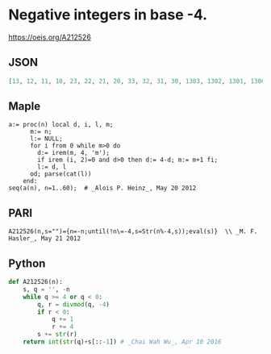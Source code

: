 # Negative integers in base \-4\.
https://oeis.org/A212526
## JSON
```JSON
[13, 12, 11, 10, 23, 22, 21, 20, 33, 32, 31, 30, 1303, 1302, 1301, 1300, 1313, 1312, 1311, 1310, 1323, 1322, 1321, 1320, 1333, 1332, 1331, 1330, 1203, 1202, 1201, 1200, 1213, 1212, 1211, 1210, 1223, 1222, 1221, 1220]
```
## Maple
```Maple
a:= proc(n) local d, i, l, m;
      m:= n;
      l:= NULL;
      for i from 0 while m>0 do
        d:= irem(m, 4, 'm');
        if irem (i, 2)=0 and d>0 then d:= 4-d; m:= m+1 fi;
        l:= d, l
      od; parse(cat(l))
    end:
seq(a(n), n=1..60);  # _Alois P. Heinz_, May 20 2012
```
## PARI
```PARI
A212526(n,s="")={n=-n;until(!n\=-4,s=Str(n%-4,s));eval(s)}  \\ _M. F. Hasler_, May 21 2012
```
## Python
```Python
def A212526(n):
    s, q = '', -n
    while q >= 4 or q < 0:
        q, r = divmod(q, -4)
        if r < 0:
            q += 1
            r += 4
        s += str(r)
    return int(str(q)+s[::-1]) # _Chai Wah Wu_, Apr 10 2016
```
